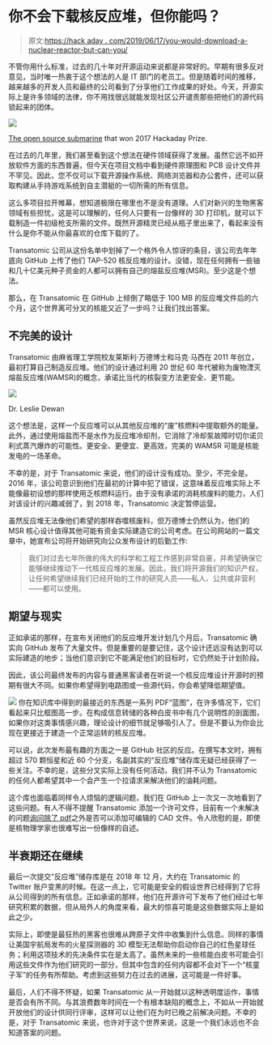 # 你不会下载核反应堆，但你能吗？

> 原文:[https://hack aday . com/2019/06/17/you-would-download-a-nuclear-reactor-but-can-you/](https://hackaday.com/2019/06/17/you-wouldnt-download-a-nuclear-reactor-but-could-you/)

不管你用什么标准，过去的几十年对开源运动来说都是非常好的。早期有很多反对意见，当时唯一热衷于这个想法的人是 IT 部门的老员工。但是随着时间的推移，越来越多的开发人员和最终的公司看到了分享他们工作成果的好处。今天，开源实际上是许多领域的法律，你不用找很远就能发现社区公开谴责那些把他们的源代码锁起来的团体。

[![](../Images/06ef89f543aeba9621a66baf184edc46.png)](https://hackaday.com/wp-content/uploads/2019/06/transatomic_subglider.png)

[The open source submarine](https://hackaday.io/project/20458-osug-open-source-underwater-glider) that won 2017 Hackaday Prize.

在过去的几年里，我们甚至看到这个想法在硬件领域获得了发展。虽然它远不如开放软件方面的东西普遍，但今天在项目文档中看到硬件原理图和 PCB 设计文件并不罕见。因此，您不仅可以下载开源操作系统、网络浏览器和办公套件，还可以获取构建从手持游戏系统到自主潜艇的一切所需的所有信息。

这么多项目拉开帷幕，想知道极限在哪里也不是没有道理。人们对新兴的生物黑客领域有些担忧，这是可以理解的，任何人只要有一台像样的 3D 打印机，就可以下载制造一件初级枪支所需的文件。既然开源精灵已经从瓶子里出来了，看起来没有什么是你不能从你最喜欢的仓库下载的了。

Transatomic 公司从这份名单中划掉了一个格外令人惊讶的条目，该公司去年年底向 GitHub 上传了他们 TAP-520 核反应堆的设计。没错，现在任何拥有一些铀和几十亿美元种子资金的人都可以拥有自己的熔盐反应堆(MSR)。至少这是个想法。

那么，在 Transatomic 在 GitHub 上倾倒了略低于 100 MB 的反应堆文件后的六个月，这个世界离可分叉的核能又近了一步吗？让我们找出答案。

## 不完美的设计

Transatomic 由麻省理工学院校友莱斯利·万德博士和马克·马西在 2011 年创立，最初打算自己制造反应堆。他们的设计通过利用 20 世纪 60 年代被称为废物湮灭熔盐反应堆(WAMSR)的概念，承诺比当代的核裂变方法更安全、更节能。

[![](../Images/dd2692cac0bd03f15a278042aea2544b.png)](https://hackaday.com/wp-content/uploads/2019/06/transatomic_dewan.jpg)

Dr. Leslie Dewan

这个想法是，这样一个反应堆可以从其他反应堆的“废”核燃料中提取额外的能量。此外，通过使用熔盐而不是水作为反应堆冷却剂，它消除了冷却泵故障时切尔诺贝利式蒸汽爆炸的可能性。更安全、更便宜、更高效，完美的 WAMSR 可能是核能发电的一场革命。

不幸的是，对于 Transatomic 来说，他们的设计没有成功。至少，不完全是。2016 年，该公司意识到他们在最初的计算中犯了错误，这意味着反应堆实际上不能像最初设想的那样使用乏核燃料运行。由于没有承诺的消耗核废料的能力，人们对该设计的兴趣减弱了，到 2018 年，Transatomic 决定暂停运营。

虽然反应堆无法像他们希望的那样吞噬核废料，但万德博士仍然认为，他们的 MSR 核心设计值得其他可能有资金实际建造它的公司考虑。在公司网站的一篇文章中，她宣布公司将开始研究向公众发布设计的后勤工作:

> 我们对过去七年所做的伟大的科学和工程工作感到非常自豪，并希望确保它能够继续推动下一代核反应堆的发展。因此，我们将开源我们的知识产权，让任何希望继续我们已经开始的工作的研究人员——私人、公共或非营利——都可以使用。

## 期望与现实

正如承诺的那样，在宣布关闭他们的反应堆开发计划几个月后，Transatomic 确实向 GitHub 发布了大量文件。但是重要的是要记住，这个设计还远没有达到可以实际建造的地步；当他们意识到它不能满足他们的目标时，它仍然处于计划阶段。

因此，该公司最终发布的内容与普通黑客读者在听说一个核反应堆设计开源时的预期有很大不同。如果你希望得到电路图或一些源代码，你会希望降低期望值。

[![](../Images/e4fad25d8e561d7d71615ff036f0cd1e.png)](https://hackaday.com/wp-content/uploads/2019/06/reactor_dome.jpg) 你在知识库中得到的最接近的东西是一系列 PDF“蓝图”，在许多情况下，它们看起来只比框图高一步。在构成信息转储的各种白皮书中有几个说明性的剖面图，如果你对这类事情感兴趣，理论设计的细节就足够吸引人了。但是不要认为你会比现在更接近于建造一个正常运转的核反应堆。

可以说，此次发布最有趣的方面之一是 GitHub 社区的反应。在撰写本文时，拥有超过 570 颗恒星和近 60 个分支，名副其实的“反应堆”储存库无疑已经获得了一些关注。不幸的是，这些分叉实际上没有任何活动，我们并不认为 Transatomic 的任何人都希望其中一个会产生一个拉请求来解决他们的油耗问题。

这个库也面临着同样令人烦恼的逻辑问题，我们在 GitHub 上一次又一次地看到了这些问题。有人不得不提醒 Transatomic 添加一个许可文件，目前有一个未解决的问题[询问除了 pdf](https://github.com/transatomic/reactor/issues/6)之外是否可以添加可编辑的 CAD 文件。令人欣慰的是，即使是核物理学家也很难写出一份像样的自述。

## 半衰期还在继续

最后一次提交“反应堆”储存库是在 2018 年 12 月，大约在 Transatomic 的 Twitter 账户变黑的时候。在这一点上，它可能是安全的假设世界已经得到了它将从公司得到的所有信息。正如承诺的那样，他们在开源许可下发布了他们经过七年研究积累的数据，但从局外人的角度来看，最大的惊喜可能是这些数据实际上是如此之少。

实际上，即使是最狂热的黑客也很难从跨原子文件中收集到什么信息。同样的事情让美国宇航局发布的火星探测器的 3D 模型无法帮助你启动你自己的红色星球任务；利用这项技术的先决条件实在是太高了。虽然未来的一些核能白皮书可能会引用这些文件作为他们研究的一部分，但其中包含的任何内容都不会对下一个“核童子军”的任务有所帮助。考虑到这些努力在过去的进展，这可能是一件好事。

最后，人们不得不怀疑，如果 Transatomic 从一开始就以这种透明度运作，事情是否会有所不同。与其浪费数年时间在一个有根本缺陷的概念上，不如从一开始就开放他们的设计供同行评审，这样可以让他们在为时已晚之前解决问题。不幸的是，对于 Transatomic 来说，也许对于这个世界来说，这是一个我们永远也不会知道答案的问题。